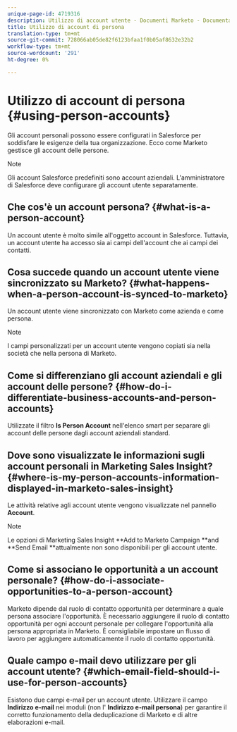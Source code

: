 ```yaml
---
unique-page-id: 4719316
description: Utilizzo di account utente - Documenti Marketo - Documentazione prodotto
title: Utilizzo di account di persona
translation-type: tm+mt
source-git-commit: 728066ab05de82f6123bfaa1f0b05af8632e32b2
workflow-type: tm+mt
source-wordcount: '291'
ht-degree: 0%

---
```



# Utilizzo di account di persona {#using-person-accounts}

Gli account personali possono essere configurati in Salesforce per soddisfare le esigenze della tua organizzazione. Ecco come Marketo gestisce gli account delle persone.

>[!NOTE]
>
>Gli account Salesforce predefiniti sono account aziendali. L&#39;amministratore di Salesforce deve configurare gli account utente separatamente.

## Che cos&#39;è un account persona? {#what-is-a-person-account}

Un account utente è molto simile all&#39;oggetto account in Salesforce. Tuttavia, un account utente ha accesso sia ai campi dell&#39;account che ai campi dei contatti.

## Cosa succede quando un account utente viene sincronizzato su Marketo? {#what-happens-when-a-person-account-is-synced-to-marketo}

Un account utente viene sincronizzato con Marketo come azienda e come persona.

>[!NOTE]
>
>I campi personalizzati per un account utente vengono copiati sia nella società che nella persona di Marketo.

## Come si differenziano gli account aziendali e gli account delle persone? {#how-do-i-differentiate-business-accounts-and-person-accounts}

Utilizzate il filtro **Is Person Account** nell&#39;elenco smart per separare gli account delle persone dagli account aziendali standard.

## Dove sono visualizzate le informazioni sugli account personali in Marketing Sales Insight? {#where-is-my-person-accounts-information-displayed-in-marketo-sales-insight}

Le attività relative agli account utente vengono visualizzate nel pannello **Account**.

>[!NOTE]
>
>Le opzioni di Marketing Sales Insight **Add to Marketo Campaign **and **Send Email **attualmente non sono disponibili per gli account utente.

## Come si associano le opportunità a un account personale? {#how-do-i-associate-opportunities-to-a-person-account}

Marketo dipende dal ruolo di contatto opportunità per determinare a quale persona associare l&#39;opportunità. È necessario aggiungere il ruolo di contatto opportunità per ogni account personale per collegare l&#39;opportunità alla persona appropriata in Marketo. È consigliabile impostare un flusso di lavoro per aggiungere automaticamente il ruolo di contatto opportunità.

## Quale campo e-mail devo utilizzare per gli account utente? {#which-email-field-should-i-use-for-person-accounts}

Esistono due campi e-mail per un account utente. Utilizzare il campo **Indirizzo e-mail** nei moduli (non l&#39; **Indirizzo e-mail persona**) per garantire il corretto funzionamento della deduplicazione di Marketo e di altre elaborazioni e-mail.
